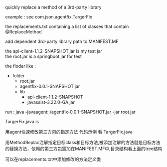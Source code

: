 quickly replace a method of a 3rd-party library

example :
      see com.json.agentfix.TargerFix

the replacements.txt  containing a list of classes that contain @ReplaceMethod      

add dependent 3rd-party library path to MANIFEST.MF

the api-client-1.1.2-SNAPSHOT.jar is my test jar  
the root.jar is a springboot jar for test

the floder like :
- folder
  - root.jar
  - agentfix-0.0.1-SNAPSHOT.jar
  - lib
      - api-client-1.1.2-SNAPSHOT
      - javassist-3.22.0-GA.jar


run :
    java -javaagent:./agentfix-0.0.1-SNAPSHOT.jar  -jar root.jar

TargerFix,java is


用agent快速修改第三方包的指定方法 
代码示例 看 TargerFix.java

用MethodReplac注解指定目标class和目标方法,被添加注解的方法就是目标方法的替换方法，依赖的第三方包需加在MANIFEST.MF中,目录结构看上面的tree结构

可以在replacements.txt中添加修改的方法定义类











